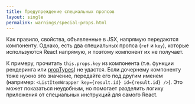 ```yaml
---
title: Предупреждение специальных пропсов
layout: single
permalink: warnings/special-props.html
---
```


Как правило, свойства, объявленные в JSX, напрямую передаются компоненту. Однако, есть два специальных пропса (`ref` и `key`), которые используются React напрямую, и поэтому компонент их не получает.

К примеру, прочитать `this.props.key` из компонента (т.е. функции рендеринга или [propTypes](/docs/typechecking-with-proptypes.html#proptypes)) не удастся.
Если дочернему компоненту тоже нужно это значение, передайте его под другим именем (например: `<ListItemWrapper key={result.id} id={result.id} />`).
Это может показаться неудобным, но помогает разделить логику приложения от специальных инструкций для самого React.
